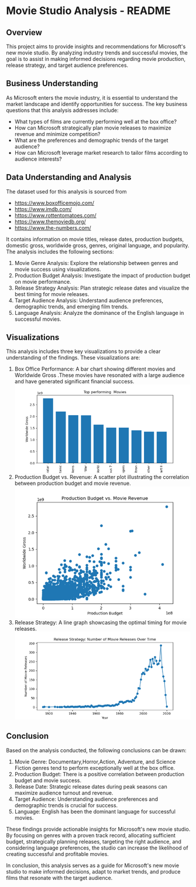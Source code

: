 # Movie Studio Analysis - README

## Overview
This project aims to provide insights and recommendations for Microsoft's new movie studio. By analyzing industry trends and successful movies, the goal is to assist in making informed decisions regarding movie production, release strategy, and target audience preferences.

## Business Understanding
As Microsoft enters the movie industry, it is essential to understand the market landscape and identify opportunities for success. The key business questions that this analysis addresses include:
- What types of films are currently performing well at the box office?
- How can Microsoft strategically plan movie releases to maximize revenue and minimize competition?
- What are the preferences and demographic trends of the target audience?
- How can Microsoft leverage market research to tailor films according to audience interests?

## Data Understanding and Analysis
The dataset used for this analysis is sourced from 
- https://www.boxofficemojo.com/
- https://www.imdb.com/
- https://www.rottentomatoes.com/
- https://www.themoviedb.org/
- https://www.the-numbers.com/

It contains information on movie titles, release dates, production budgets, domestic gross, worldwide gross, genres, original language, and popularity. The analysis includes the following sections:

1. Movie Genre Analysis: Explore the relationship between genres and movie success using visualizations.
2. Production Budget Analysis: Investigate the impact of production budget on movie performance.
3. Release Strategy Analysis: Plan strategic release dates and visualize the best timing for movie releases.
4. Target Audience Analysis: Understand audience preferences, demographic trends, and emerging film trends.
5. Language Analysis: Analyze the dominance of the English language in successful movies.

## Visualizations
This analysis includes three key visualizations to provide a clear understanding of the findings. These visualizations are:
1. Box Office Performance: A bar chart showing different movies and Worldwide Gross .These movies have resonated with a large audience and have generated significant financial success.
![Box Office Performance](Visualizations/Box_Office_Performance.png)
2. Production Budget vs. Revenue: A scatter plot illustrating the correlation between production budget and movie revenue.
![Production Budget vs. Revenue](Visualizations/budget_revenue.png)
3. Release Strategy: A line graph showcasing the optimal timing for movie releases.
![Release Strategy](Visualizations/release_strategy.png)


## Conclusion
Based on the analysis conducted, the following conclusions can be drawn:

1. Movie Genre: Documentary,Horror,Action, Adventure, and Science Fiction genres tend to perform exceptionally well at the box office.
2. Production Budget: There is a positive correlation between production budget and movie success.
3. Release Date: Strategic release dates during peak seasons can maximize audience turnout and revenue.
4. Target Audience: Understanding audience preferences and demographic trends is crucial for success.
5. Language: English has been the dominant language for successful movies.

These findings provide actionable insights for Microsoft's new movie studio. By focusing on genres with a proven track record, allocating sufficient budget, strategically planning releases, targeting the right audience, and considering language preferences, the studio can increase the likelihood of creating successful and profitable movies.

In conclusion, this analysis serves as a guide for Microsoft's new movie studio to make informed decisions, adapt to market trends, and produce films that resonate with the target audience.
